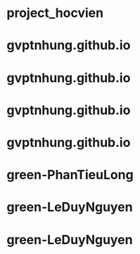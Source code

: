 # project_hocvien
# gvptnhung.github.io
# gvptnhung.github.io
# gvptnhung.github.io
# gvptnhung.github.io
# green-PhanTieuLong
# green-LeDuyNguyen
# green-LeDuyNguyen
